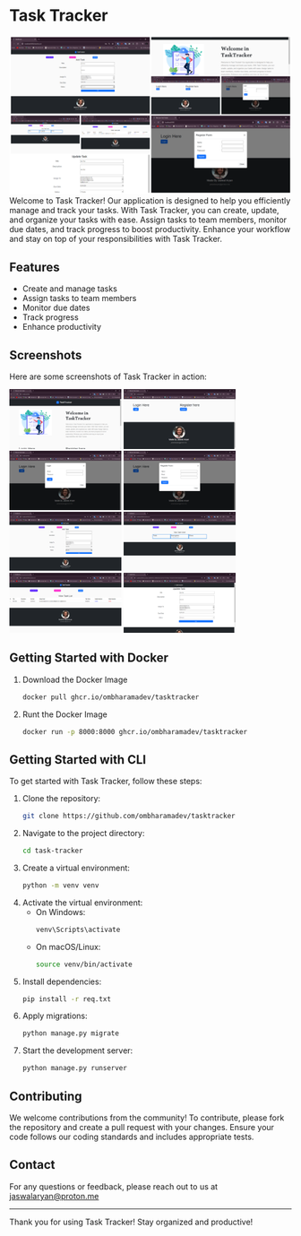 # Task Tracker
![Task Tracker Logo](img/finallogo.png)
Welcome to Task Tracker! Our application is designed to help you efficiently manage and track your tasks. With Task Tracker, you can create, update, and organize your tasks with ease. Assign tasks to team members, monitor due dates, and track progress to boost productivity. Enhance your workflow and stay on top of your responsibilities with Task Tracker.

## Features

- Create and manage tasks
- Assign tasks to team members
- Monitor due dates
- Track progress
- Enhance productivity

## Screenshots

Here are some screenshots of Task Tracker in action:

<img src="img/1.PNG" alt="Screenshot 1" width="200px">
<img src="img/2.PNG" alt="Screenshot 2" width="200px">
<img src="img/3.PNG" alt="Screenshot 3" width="200px">
<img src="img/4.PNG" alt="Screenshot 4" width="200px">

<img src="img/6.PNG" alt="Screenshot 6" width="200px">
<img src="img/7.PNG" alt="Screenshot 7" width="200px">
<img src="img/8.PNG" alt="Screenshot 8" width="200px">
<img src="img/9.PNG" alt="Screenshot 9" width="200px">

## Getting Started with Docker

1. Download the Docker Image
    ```bash
    docker pull ghcr.io/ombharamadev/tasktracker
    ```
2. Runt the Docker Image
    ```bash
    docker run -p 8000:8000 ghcr.io/ombharamadev/tasktracker
    ```

## Getting Started with CLI

To get started with Task Tracker, follow these steps:

1. Clone the repository:
    ```bash
    git clone https://github.com/ombharamadev/tasktracker
    ```
2. Navigate to the project directory:
    ```bash
    cd task-tracker
    ```
3. Create a virtual environment:
    ```bash
    python -m venv venv
    ```
4. Activate the virtual environment:
    - On Windows:
        ```bash
        venv\Scripts\activate
        ```
    - On macOS/Linux:
        ```bash
        source venv/bin/activate
        ```
5. Install dependencies:
    ```bash
    pip install -r req.txt
    ```
6. Apply migrations:
    ```bash
    python manage.py migrate
    ```
7. Start the development server:
    ```bash
    python manage.py runserver
    ```

## Contributing

We welcome contributions from the community! To contribute, please fork the repository and create a pull request with your changes. Ensure your code follows our coding standards and includes appropriate tests.


## Contact

For any questions or feedback, please reach out to us at jaswalaryan@proton.me

---

Thank you for using Task Tracker! Stay organized and productive!

